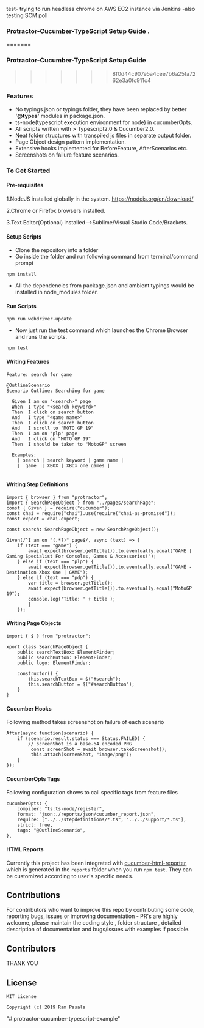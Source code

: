 test- trying  to run headless chrome on AWS EC2 instance via Jenkins -also testing SCM poll

### Protractor-Cucumber-TypeScript Setup Guide  .
=======
### Protractor-Cucumber-TypeScript Setup Guide   
>>>>>>> 8f0d44c907e5a4cee7b6a25fa7262e3a0fc911c4


### Features
* No typings.json or typings folder, they have been replaced by better **'@types'** modules in package.json.
* ts-node(typescript execution environment for node) in cucumberOpts. 
* All scripts written with > Typescript2.0 & Cucumber2.0.
* Neat folder structures with transpiled js files in separate output folder.
* Page Object design pattern implementation.
* Extensive hooks implemented for BeforeFeature, AfterScenarios etc.
* Screenshots on failure feature scenarios.


### To Get Started

#### Pre-requisites
1.NodeJS installed globally in the system.
https://nodejs.org/en/download/

2.Chrome or Firefox browsers installed.

3.Text Editor(Optional) installed-->Sublime/Visual Studio Code/Brackets.

#### Setup Scripts
* Clone the repository into a folder
* Go inside the folder and run following command from terminal/command prompt
```
npm install 
```
* All the dependencies from package.json and ambient typings would be installed in node_modules folder.

#### Run Scripts


```
npm run webdriver-update
``` 

* Now just run the test command which launches the Chrome Browser and runs the scripts.
```
npm test
```

#### Writing Features
```
Feature: search for game

@OutlineScenario
Scenario Outline: Searching for game
  
  Given I am on "<search>" page
  When  I type "<search keyword>"
  Then  I click on search button
  And   I type "<game name>"
  Then  I click on search button
  And   I scroll to "MOTO GP 19"
  Then  I am on "plp" page
  And   I click on "MOTO GP 19"
  Then  I should be taken to "MotoGP" screen

  Examples:
    | search | search keyword | game name | 
    |  game  | XBOX | XBox one games |
  
```
#### Writing Step Definitions
    
```
import { browser } from "protractor";
import { SearchPageObject } from "../pages/searchPage";
const { Given } = require("cucumber");
const chai = require("chai").use(require("chai-as-promised"));
const expect = chai.expect;

const search: SearchPageObject = new SearchPageObject();

Given(/^I am on "(.*?)" page$/, async (text) => {
    if (text === "game") {
        await expect(browser.getTitle()).to.eventually.equal("GAME | Gaming Specialist For Consoles, Games & Accessories!");
    } else if (text === "plp") {
        await expect(browser.getTitle()).to.eventually.equal("GAME - Destination Xbox One | GAME");
    } else if (text === "pdp") {
        var title = browser.getTitle(); 
        await expect(browser.getTitle()).to.eventually.equal("MotoGP 19");
        console.log('Title: ' + title );
        } 
    });
```

#### Writing Page Objects
```
import { $ } from "protractor";

xport class SearchPageObject {
    public searchTextBox: ElementFinder;
    public searchButton: ElementFinder;
    public logo: ElementFinder;

    constructor() {
        this.searchTextBox = $("#search");
        this.searchButton = $("#searchButton");
    }
}
```
#### Cucumber Hooks
Following method takes screenshot on failure of each scenario
```
After(async function(scenario) {
    if (scenario.result.status === Status.FAILED) {
        // screenShot is a base-64 encoded PNG
         const screenShot = await browser.takeScreenshot();
         this.attach(screenShot, "image/png");
    }
});
```
#### CucumberOpts Tags
Following configuration shows to call specific tags from feature files
```
cucumberOpts: {
    compiler: "ts:ts-node/register",
    format: "json:./reports/json/cucumber_report.json",
    require: ["../../stepdefinitions/*.ts", "../../support/*.ts"],
    strict: true,
    tags: "@OutlineScenario",
},
```
#### HTML Reports
Currently this project has been integrated with [cucumber-html-reporter](https://github.com/gkushang/cucumber-html-reporter), which is generated in the `reports` folder when you run `npm test`.
They can be customized according to user's specific needs.


## Contributions
For contributors who want to improve this repo by contributing some code, reporting bugs, issues or improving documentation - PR's are highly welcome, please maintain the coding style , folder structure , detailed description of documentation and bugs/issues with examples if possible.

## Contributors
THANK YOU 

## License
```   
MIT License

Copyright (c) 2019 Ram Pasala
```
"# protractor-cucumber-typescript-example" 
